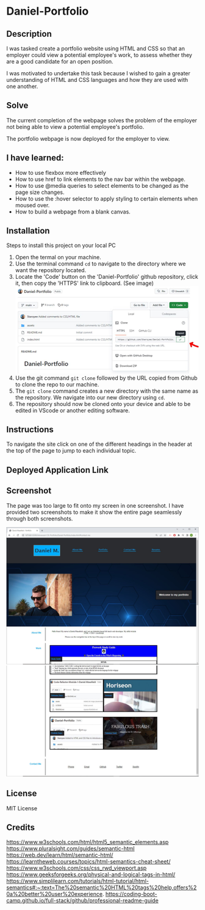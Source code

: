 # Daniel-Portfolio

## Description
I was tasked create a portfolio website using HTML and CSS so that an employer could view a potential employee's work, to assess whether they are a good candidate for an open position.

I was motivated to undertake this task because I wished to gain a greater understanding of HTML and CSS languages and how they are used with one another.

## Solve
The current completion of the webpage solves the problem of the employer not being able to view a potential employee's portfolio.

The portfolio webpage is now deployed for the employer to view.

## I have learned:
* How to use flexbox more effectively
* How to use href to link elements to the nav bar within the webpage.
* How to use @media queries to select elements to be changed as the page size changes.
* How to use the :hover selector to apply styling to certain elements when moused over.
* How to build a webpage from a blank canvas.




## Installation
Steps to install this project on your local PC
1. Open the termal on your machine.
2. Use the terminal command `cd` to navigate to the directory where we want the repository located.
3. Locate the 'Code' button on the 'Daniel-Portfolio' github repository, click it, then copy the 'HTTPS' link to clipboard. (See image)
![alt text](assets/images/Portfolio-repository.JPG)
4. Use the git command `git clone` followed by the URL copied from Github to clone the repo to our machine.
5. The `git clone` command creates a new directory with the same name as the repository. We navigate into our new directory using `cd`.
6. The repository should now be cloned onto your device and able to be edited in VScode or another editing software.

## Instructions

To navigate the site click on one of the different headings in the header at the top of the page to jump to each individual topic.

## Deployed Application Link


## Screenshot
The page was too large to fit onto my screen in one screenshot. I have provided two screenshots to make it show the entire page seamlessly through both screenshots.

![alt text](assets/images/page-top-half.JPG)
![alt text](assets/images/page-bottom-half.JPG)


## License
MIT License

## Credits
https://www.w3schools.com/html/html5_semantic_elements.asp
https://www.pluralsight.com/guides/semantic-html
https://web.dev/learn/html/semantic-html/
https://learntheweb.courses/topics/html-semantics-cheat-sheet/
https://www.w3schools.com/css/css_rwd_viewport.asp
https://www.geeksforgeeks.org/physical-and-logical-tags-in-html/
https://www.simplilearn.com/tutorials/html-tutorial/html-semantics#:~:text=The%20semantic%20HTML%20tags%20help,offers%20a%20better%20user%20experience.
https://coding-boot-camp.github.io/full-stack/github/professional-readme-guide
